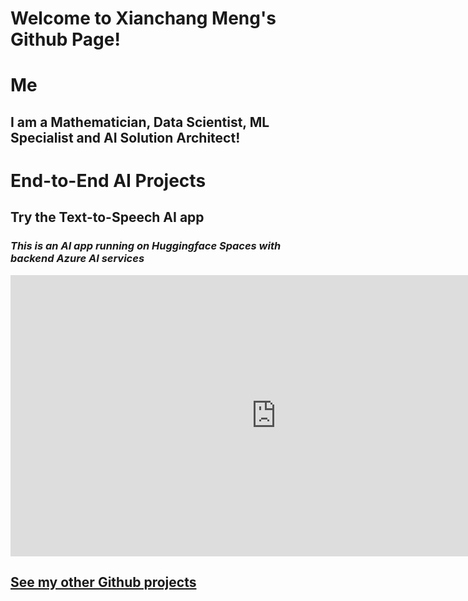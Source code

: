 # Welcome to Xianchang Meng's Github Page!

# Me
## I am a Mathematician, Data Scientist, ML Specialist and AI Solution Architect!

<div data-iframe-width="150" data-iframe-height="270" data-share-badge-id="b06aa006-b6a7-48c6-8a09-4b69c57c48b4" data-share-badge-host="https://www.credly.com"></div>


# End-to-End AI Projects 
## Try the Text-to-Speech AI app
### *This is an AI app running on Huggingface Spaces with backend Azure AI services*
<iframe
    src="https://susanapfel-azureaitexttospeech.hf.space"
    frameborder="0"
    width="850"
    height="450"
></iframe>

## [See my other Github projects](https://github.com/xianchangmeng?tab=repositories)
